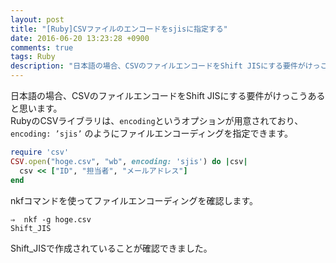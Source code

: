 ```yaml
---
layout: post
title: "[Ruby]CSVファイルのエンコードをsjisに指定する"
date: 2016-06-20 13:23:28 +0900
comments: true
tags: Ruby
description: "日本語の場合、CSVのファイルエンコードをShift JISにする要件がけっこうあると思います。RubyのCSVライブラリは、encodingというオプションが用意されており、encoding: ’sjis' のようにファイルエンコーディングを指定できます。"
---
```


日本語の場合、CSVのファイルエンコードをShift JISにする要件がけっこうあると思います。  
RubyのCSVライブラリは、`encoding`というオプションが用意されており、`encoding: ’sjis’` のようにファイルエンコーディングを指定できます。


```ruby
require 'csv'
CSV.open("hoge.csv", "wb", encoding: 'sjis') do |csv|
  csv << ["ID", "担当者", "メールアドレス"]
end

```

nkfコマンドを使ってファイルエンコーディングを確認します。


```
⇒  nkf -g hoge.csv
Shift_JIS

```

Shift_JISで作成されていることが確認できました。

